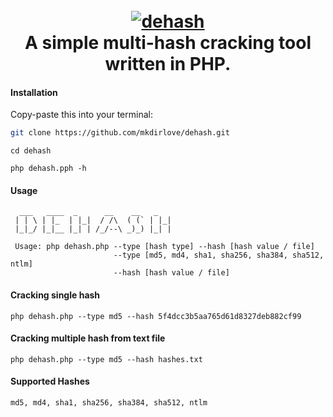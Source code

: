 <h1 align="center">
  <br>
  <a href="https://github.com/mkdirlove/dehash"><img src="https://github.com/mkdirlove/dehash/blob/main/logo.png" alt="dehash"></a>
  <br>
  A simple multi-hash cracking tool written in PHP.
  <br>
</h1>

#### Installation

Copy-paste this into your terminal:

```sh
git clone https://github.com/mkdirlove/dehash.git
```
```
cd dehash
```
```
php dehash.pph -h
```
#### Usage
``` 
  ___   ____  _      __    __   _    
 | | \ | |_  | |_|  / /\  ( (` | |_| 
 |_|_/ |_|__ |_| | /_/--\ _)_) |_| | 

 Usage: php dehash.php --type [hash type] --hash [hash value / file]
                       --type [md5, md4, sha1, sha256, sha384, sha512, ntlm]
                       --hash [hash value / file]
```
#### Cracking single hash
```
php dehash.php --type md5 --hash 5f4dcc3b5aa765d61d8327deb882cf99
```

#### Cracking multiple hash from text file
```
php dehash.php --type md5 --hash hashes.txt
```
#### Supported Hashes
```
md5, md4, sha1, sha256, sha384, sha512, ntlm
```
